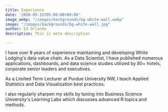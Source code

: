 ```yaml
---
title: Experience
date: '2020-05-15T05:00:00+00:00'
image_webp: "/images/backgrounds/bg-white-wall.webp"
image: "/images/backgrounds/bg-white-wall.jpg"
author: Ed Orlando
description: This is meta description

---
```

I have over 8 years of experience maintaining and developing White Lodging's data value chain.  As a Data Scientist, I have published numerous applications, dashboards, and data science studies utilized by 80+ hotels, corporate senior leaders and executives.  

As a Limited Term Lecturer at Purdue University NW, I teach Applied Statistics and Data Visualization best practices.  

I also regularly sharpen my skills by tuning into Business Science University's Learning Labs which discusses advanced R topics and methods.